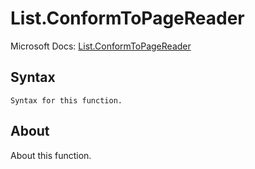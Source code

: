 # List.ConformToPageReader

Microsoft Docs: [List.ConformToPageReader](https://docs.microsoft.com/en-us/powerquery-m/list-conformtopagereader)

## Syntax

```
Syntax for this function.
```

## About

About this function.

